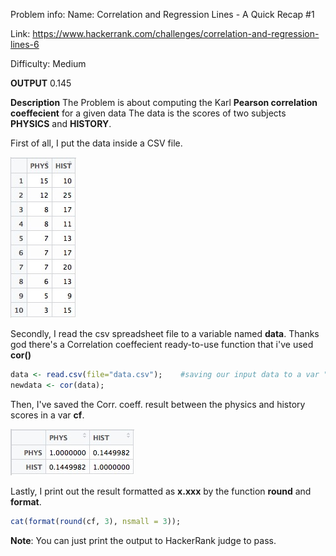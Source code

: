 Problem info:
Name: Correlation and Regression Lines - A Quick Recap #1

Link: https://www.hackerrank.com/challenges/correlation-and-regression-lines-6

Difficulty: Medium


**OUTPUT**
0.145



**Description**
The Problem is about computing the Karl **Pearson correlation coeffecient** for a given data The data is the scores of two subjects **PHYSICS** and **HISTORY**.

First of all, I put the data inside a CSV file.

![The data table](data.jpg)

Secondly, I read the csv spreadsheet file to a variable named **data**. Thanks god there's a Correlation coeffecient ready-to-use function that i've used **cor()**

```r
data <- read.csv(file="data.csv");    #saving our input data to a var "data"
newdata <- cor(data);
```

Then, I've saved the Corr. coeff. result between the physics and history scores in a var **cf**.

![The data table](newdata.jpg)

Lastly, I print out the result formatted as **x.xxx** by the function **round** and **format**.

```r
cat(format(round(cf, 3), nsmall = 3));
```


**Note**: You can just print the output to HackerRank judge to pass. 

